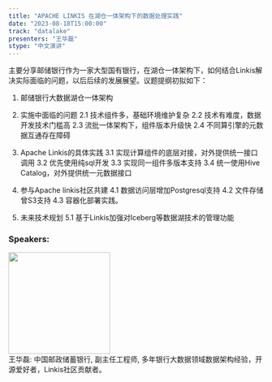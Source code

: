 ```yaml
---
title: "APACHE LINKIS 在湖仓一体架构下的数据处理实践"
date: "2023-08-18T15:00:00" 
track: "datalake"
presenters: "王华磊"
stype: "中文演讲"
---
```

主要分享邮储银行作为一家大型国有银行，在湖仓一体架构下，如何结合Linkis解决实际面临的问题，以后后续的发展展望。议题提纲初拟如下：
1. 邮储银行大数据湖仓一体架构
2. 实施中面临的问题
2.1 技术组件多，基础环境维护复杂
2.2 技术有难度，数据开发技术门槛高
2.3 流批一体架构下，组件版本升级快
2.4 不同算引擎的元数据互通存在障碍

3. Apache Linkis的具体实践
3.1 实现计算组件的底层对接，对外提供统一接口调用
3.2  优先使用纯sql开发
3.3  实现同一组件多版本支持
3.4 统一使用Hive Catalog，对外提供统一元数据接口

4.  参与Apache linkis社区共建
4.1 数据访问层增加Postgresql支持
4.2 文件存储曾S3支持
4.3 容器化部署实践。

5. 未来技术规划
5.1 基于Linkis加强对Iceberg等数据湖技术的管理功能
 ### Speakers: 
 <img src="https://img.bagevent.com/resource/20230522/1522539410.jpg" width="200" /><br>王华磊: 中国邮政储蓄银行, 副主任工程师, 多年银行大数据领域数据架构经验，开源爱好者，Linkis社区贡献者。
 <br><br>
